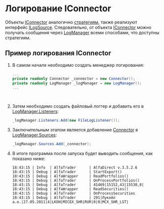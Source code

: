 # Логирование IConnector

Объекты [IConnector](xref:StockSharp.BusinessEntities.IConnector) аналогично [стратегиям](strategy_logging.md), также реализуют интерфейс [ILogSource](xref:Ecng.Logging.ILogSource). Следовательно, от объекта [IConnector](xref:StockSharp.BusinessEntities.IConnector) можно получать сообщения через [LogManager](xref:Ecng.Logging.LogManager) всеми способами, что доступны стратегиям. 

## Пример логирования IConnector

1. В самом начале необходимо создать менеджер логирования: 

   ```cs
   ...
   private readonly Connector _connector = new Connector();
   private readonly LogManager _logManager = new LogManager();
   ...
   				
   				
   ```
2. Затем необходимо создать файловый логгер и добавить его в [LogManager.Listeners](xref:Ecng.Logging.LogManager.Listeners): 

   ```cs
   _logManager.Listeners.Add(new FileLogListener());
   ```
3. Заключительным этапом является добавление [Connector](xref:StockSharp.Algo.Connector) в [LogManager.Sources](xref:Ecng.Logging.LogManager.Sources): 

   ```cs
   _logManager.Sources.Add(_connector);
   ```
4. В итоге программа после запуска будет выводить сообщения, как показано ниже: 

   ```none
   18:43:15 | Info  | AlfaTrader      | AlfaDirect v.3.5.2.6
   18:43:15 | Debug | AlfaTrader      | StartExport()
   18:43:15 | Debug | AlfaWrapper     | ReadPortfolios()
   18:43:15 | Debug | AlfaTrader      | OnProcessPortfolios()
   18:43:15 | Debug | AlfaTrader      | 41469|15152,43|15530,8|
   18:43:15 | Debug | AlfaWrapper     | ReadSecurities()
   18:43:15 | Debug | AlfaTrader      | OnProcessSecurities
   18:43:15 | Debug | AlfaTrader      | 291|Лукойл а.о.|27.05.2011|4|LKOH|MICEX_SHR|RUR|0|0|MCX_SHR_LST|
   ```
